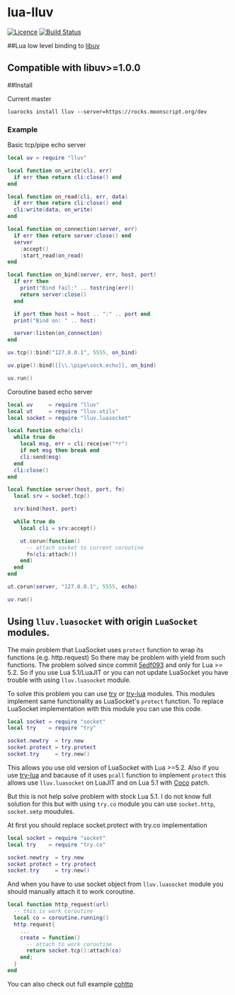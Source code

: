 lua-lluv
========
[![Licence](http://img.shields.io/badge/Licence-MIT-brightgreen.svg)](LICENSE)
[![Build Status](https://travis-ci.org/moteus/lua-lluv.svg?branch=master)](https://travis-ci.org/moteus/lua-lluv)

##Lua low level binding to [libuv](https://github.com/libuv/libuv)

## Compatible with libuv>=1.0.0

##Install

Current master
```
luarocks install lluv --server=https://rocks.moonscript.org/dev
```

### Example

Basic tcp/pipe echo server
```Lua
local uv = require "lluv"

local function on_write(cli, err)
  if err then return cli:close() end
end

local function on_read(cli, err, data)
  if err then return cli:close() end
  cli:write(data, on_write)
end

local function on_connection(server, err)
  if err then return server:close() end
  server
    :accept()
    :start_read(on_read)
end

local function on_bind(server, err, host, port)
  if err then
    print("Bind fail:" .. tostring(err))
    return server:close()
  end

  if port then host = host .. ":" .. port end
  print("Bind on: " .. host)

  server:listen(on_connection)
end

uv.tcp():bind("127.0.0.1", 5555, on_bind)

uv.pipe():bind([[\\.\pipe\sock.echo]], on_bind)

uv.run()
```

Coroutine based echo server
```Lua
local uv     = require "lluv"
local ut     = require "lluv.utils"
local socket = require "lluv.luasocket"

local function echo(cli)
  while true do
    local msg, err = cli:receive("*r")
    if not msg then break end
    cli:send(msg)
  end
  cli:close()
end

local function server(host, port, fn)
  local srv = socket.tcp()

  srv:bind(host, port)

  while true do
    local cli = srv:accept()

    ut.corun(function()
      -- attach socket to current coroutine
      fn(cli:attach())
    end)
  end
end

ut.corun(server, "127.0.0.1", 5555, echo)

uv.run()
```
## Using `lluv.luasocket` with origin `LuaSocket` modules.

The main problem that LuaSocket uses `protect` function to wrap its 
functions (e.g. http.request) So there may be problem with yield from such functions.
The problem solved since commit [5edf093](https://github.com/diegonehab/luasocket/commit/5edf093643cceb329392aec9606ab3988579b821)
and only for Lua >= 5.2. So if you use Lua 5.1/LuaJIT or you can not
update LuaSocket you have trouble with using `lluv.luasocket` module.

To solve this problem you can use [try](https://github.com/moteus/lua-try) or [try-lua](https://github.com/hjelmeland/try-lua) modules.
This modules implement same functionality as LuaSocket's `protect` function.
To replace LuaSocket implementation with this module you can use this code.
```Lua
local socket = require "socket"
local try    = require "try"

socket.newtry  = try.new
socket.protect = try.protect
socket.try     = try.new()
```
This allows you use old version of LuaSocket with Lua >=5.2.
Also if you use [try-lua](https://github.com/hjelmeland/try-lua) and bacause of it uses `pcall` function
to implement `protect` this allows use `lluv.luasocket` on LuaJIT and on Lua 5.1 with [Coco](http://coco.luajit.org/) patch.

But this is not help solve problem with stock Lua 5.1.
I do not know full solution for this but with using `try.co` module
you can use `socket.http`, `socket.smtp` moudules.

At first you should replace socket.protect with try.co implementation
```Lua
local socket = require "socket"
local try    = require "try.co"

socket.newtry  = try.new
socket.protect = try.protect
socket.try     = try.new()
```

And when you have to use socket object from `lluv.luasocket` module you should
manually attach it to work coroutine.

```Lua
local function http_request(url)
  -- this is work coroutine
  local co = coroutine.running()
  http.request{
    ...
    create = function()
      -- attach to work coroutine
      return socket.tcp():attach(co)
    end;
  }
end
```
You can also check out full example [cohttp](examples/luasocket/cohttp.lua)
